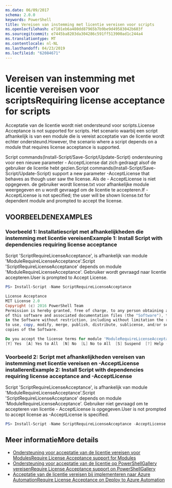 ```yaml
---
ms.date: 06/09/2017
schema: 2.0.0
keywords: PowerShell
title: Vereisen van instemming met licentie vereisen voor scripts
ms.openlocfilehash: e7101eb6a480dd87965b7b9be9d49583042b603f
ms.sourcegitcommit: e7445ba8203da304286c591ff513900ad1c244a4
ms.translationtype: MT
ms.contentlocale: nl-NL
ms.lasthandoff: 04/23/2019
ms.locfileid: "62084671"
---
```

# <a name="requiring-license-acceptance-for-scripts"></a><span data-ttu-id="1dd91-103">Vereisen van instemming met licentie vereisen voor scripts</span><span class="sxs-lookup"><span data-stu-id="1dd91-103">Requiring license acceptance for scripts</span></span>

<span data-ttu-id="1dd91-104">Acceptatie van de licentie wordt niet ondersteund voor scripts.</span><span class="sxs-lookup"><span data-stu-id="1dd91-104">License Acceptance is not supported for scripts.</span></span> <span data-ttu-id="1dd91-105">Het scenario waarbij een script afhankelijk is van een module die is vereist acceptatie van de licentie wordt echter ondersteund.</span><span class="sxs-lookup"><span data-stu-id="1dd91-105">However, the scenario where a script depends on a module that requires license acceptance is supported.</span></span>

<span data-ttu-id="1dd91-106">Script commands(Install-Script/Save-Script/Update-Script) ondersteuning voor een nieuwe parameter - AcceptLicense dat zich gedraagt alsof de gebruiker de licentie hebt gezien.</span><span class="sxs-lookup"><span data-stu-id="1dd91-106">Script commands(Install-Script/Save-Script/Update-Script) support a new parameter -AcceptLicense that behaves as though user saw the license.</span></span> <span data-ttu-id="1dd91-107">Als de - AcceptLicense is niet opgegeven. de gebruiker wordt license.txt voor afhankelijke module weergegeven en u wordt gevraagd om de licentie te accepteren.</span><span class="sxs-lookup"><span data-stu-id="1dd91-107">If -AcceptLicense is not specified; the user will be shown license.txt for dependent module and prompted to accept the license.</span></span>

## <a name="examples"></a><span data-ttu-id="1dd91-108">VOORBEELDEN</span><span class="sxs-lookup"><span data-stu-id="1dd91-108">EXAMPLES</span></span>

### <a name="example-1-install-script-with-dependencies-requiring-license-acceptance"></a><span data-ttu-id="1dd91-109">Voorbeeld 1: Installatiescript met afhankelijkheden die instemming met licentie vereisen</span><span class="sxs-lookup"><span data-stu-id="1dd91-109">Example 1: Install Script with dependencies requiring license acceptance</span></span>

<span data-ttu-id="1dd91-110">Script 'ScriptRequireLicenseAcceptance', is afhankelijk van module 'ModuleRequireLicenseAcceptance'.</span><span class="sxs-lookup"><span data-stu-id="1dd91-110">Script 'ScriptRequireLicenseAcceptance' depends on module 'ModuleRequireLicenseAcceptance'.</span></span> <span data-ttu-id="1dd91-111">Gebruiker wordt gevraagd naar licentie accepteren.</span><span class="sxs-lookup"><span data-stu-id="1dd91-111">User is prompted to Accept License.</span></span>

```PowerShell
PS> Install-Script -Name ScriptRequireLicenseAcceptance

License Acceptance
MIT License 2.0
Copyright (c) 2016 PowerShell Team
Permission is hereby granted, free of charge, to any person obtaining a copy
of this software and associated documentation files (the "Software"), to deal
in the Software without restriction, including without limitation the rights
to use, copy, modify, merge, publish, distribute, sublicense, and/or sell
copies of the Software.

Do you accept the license terms for module 'ModuleRequireLicenseAcceptance'.
[Y] Yes  [A] Yes to All  [N] No  [L] No to All  [S] Suspend  [?] Help (default is "N"):
```

### <a name="example-2-install-script-with-dependencies-requiring-license-acceptance-and--acceptlicense"></a><span data-ttu-id="1dd91-112">Voorbeeld 2: Script met afhankelijkheden vereisen van instemming met licentie vereisen en -AcceptLicense installeren</span><span class="sxs-lookup"><span data-stu-id="1dd91-112">Example 2: Install Script with dependencies requiring license acceptance and -AcceptLicense</span></span>

<span data-ttu-id="1dd91-113">Script 'ScriptRequireLicenseAcceptance', is afhankelijk van module 'ModuleRequireLicenseAcceptance'.</span><span class="sxs-lookup"><span data-stu-id="1dd91-113">Script 'ScriptRequireLicenseAcceptance' depends on module 'ModuleRequireLicenseAcceptance'.</span></span> <span data-ttu-id="1dd91-114">Gebruiker niet gevraagd om te accepteren van licentie - AcceptLicense is opgegeven.</span><span class="sxs-lookup"><span data-stu-id="1dd91-114">User is not prompted to accept license as -AcceptLicense is specified.</span></span>

```PowerShell
PS> Install-Script -Name ScriptRequireLicenseAcceptance -AcceptLicense
```

## <a name="more-details"></a><span data-ttu-id="1dd91-115">Meer informatie</span><span class="sxs-lookup"><span data-stu-id="1dd91-115">More details</span></span>

- [<span data-ttu-id="1dd91-116">Ondersteuning voor acceptatie van de licentie vereisen voor Modules</span><span class="sxs-lookup"><span data-stu-id="1dd91-116">Require License Acceptance support for Modules</span></span>](module-license-acceptance.md)
- [<span data-ttu-id="1dd91-117">Ondersteuning voor acceptatie van de licentie op PowerShellGallery vereisen</span><span class="sxs-lookup"><span data-stu-id="1dd91-117">Require License Acceptance support on PowerShellGallery</span></span>](../how-to/working-with-packages/packages-that-require-license-acceptance.md)
- [<span data-ttu-id="1dd91-118">Acceptatie van de licentie vereisen bij implementeren naar Azure Automation</span><span class="sxs-lookup"><span data-stu-id="1dd91-118">Require License Acceptance on Deploy to Azure Automation</span></span>](../how-to/working-with-packages/deploy-to-azure-automation.md)

